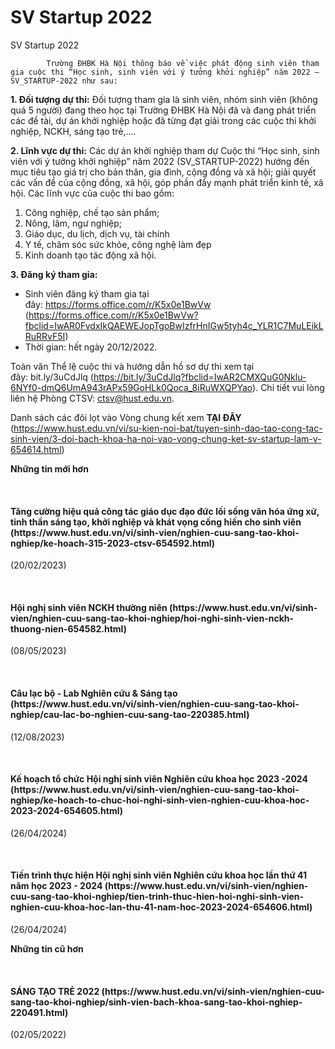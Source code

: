 # SV Startup 2022

SV Startup 2022

            Trường ĐHBK Hà Nội thông báo về việc phát động sinh viên tham gia cuộc thi “Học sinh, sinh viên với ý tưởng khởi nghiệp” năm 2022 – SV_STARTUP-2022 như sau:

**1. Đối tượng dự thi:**
Đối tượng tham gia là sinh viên, nhóm sinh viên (không quá 5 người) đang theo học tại Trường ĐHBK Hà Nội đã và đang phát triển các đề tài, dự án khởi nghiệp hoặc đã từng đạt giải trong các cuộc thi khởi nghiệp, NCKH, sáng tạo trẻ,....

**2. Lĩnh vực dự thi:**
Các dự án khởi nghiệp tham dự Cuộc thi “Học sinh, sinh viên với ý tưởng khởi nghiệp” năm 2022 (SV_STARTUP-2022) hướng đến mục tiêu tạo giá trị cho bản thân, gia đình, cộng đồng và xã hội; giải quyết các vấn đề của cộng đồng, xã hội, góp phần đẩy mạnh phát triển kinh tế, xã hội. Các lĩnh vực của cuộc thi bao gồm:
1. Công nghiệp, chế tạo sản phẩm;
2. Nông, lâm, ngư nghiệp;
3. Giáo dục, du lịch, dịch vụ, tài chính
4. Y tế, chăm sóc sức khỏe, công nghệ làm đẹp
5. Kinh doanh tạo tác động xã hội.

**3. Đăng ký tham gia:**
- Sinh viên đăng ký tham gia tại đây: https://forms.office.com/r/K5x0e1BwVw (https://forms.office.com/r/K5x0e1BwVw?fbclid=IwAR0FvdxIkQAEWEJopTgoBwIzfrHnIGw5tyh4c_YLR1C7MuLEikLRuRRvF5I)
- Thời gian: hết ngày 20/12/2022.

Toàn văn Thể lệ cuộc thi và hướng dẫn hồ sơ dự thi xem tại đây: bit.ly/3uCdJlq (https://bit.ly/3uCdJlq?fbclid=IwAR2CMXQuG0Nklu-6NYf0-dmQ6UmA943rAPx59GoHLk0Qoca_8iRuWXQPYao).
Chi tiết vui lòng liên hệ Phòng CTSV: ctsv@hust.edu.vn.

Danh sách các đôi lọt vào Vòng chung kết xem **TẠI ĐÂY** (https://www.hust.edu.vn/vi/su-kien-noi-bat/tuyen-sinh-dao-tao-cong-tac-sinh-vien/3-doi-bach-khoa-ha-noi-vao-vong-chung-ket-sv-startup-lam-v-654614.html)

**Những tin mới hơn**

 
<h4>Tăng cường hiệu quả công tác giáo dục đạo đức lối sống văn hóa ứng xử, tinh thần sáng tạo, khởi nghiệp và khát vọng cống hiến cho sinh viên (https://www.hust.edu.vn/vi/sinh-vien/nghien-cuu-sang-tao-khoi-nghiep/ke-hoach-315-2023-ctsv-654592.html)</h4>
(20/02/2023)

 
<h4>Hội nghị sinh viên NCKH thường niên (https://www.hust.edu.vn/vi/sinh-vien/nghien-cuu-sang-tao-khoi-nghiep/hoi-nghi-sinh-vien-nckh-thuong-nien-654582.html)</h4>
(08/05/2023)

 
<h4>Câu lạc bộ - Lab Nghiên cứu &amp; Sáng tạo (https://www.hust.edu.vn/vi/sinh-vien/nghien-cuu-sang-tao-khoi-nghiep/cau-lac-bo-nghien-cuu-sang-tao-220385.html)</h4>
(12/08/2023)

 
<h4>Kế hoạch tổ chức Hội nghị sinh viên Nghiên cứu khoa học 2023 -2024 (https://www.hust.edu.vn/vi/sinh-vien/nghien-cuu-sang-tao-khoi-nghiep/ke-hoach-to-chuc-hoi-nghi-sinh-vien-nghien-cuu-khoa-hoc-2023-2024-654605.html)</h4>
(26/04/2024)

 
<h4>Tiến trình thực hiện Hội nghị sinh viên Nghiên cứu khoa học lần thứ 41 năm học 2023 - 2024 (https://www.hust.edu.vn/vi/sinh-vien/nghien-cuu-sang-tao-khoi-nghiep/tien-trinh-thuc-hien-hoi-nghi-sinh-vien-nghien-cuu-khoa-hoc-lan-thu-41-nam-hoc-2023-2024-654606.html)</h4>
(26/04/2024)

**Những tin cũ hơn**

 
<h4>SÁNG TẠO TRẺ 2022 (https://www.hust.edu.vn/vi/sinh-vien/nghien-cuu-sang-tao-khoi-nghiep/sinh-vien-bach-khoa-sang-tao-khoi-nghiep-220491.html)</h4>
(02/05/2022)